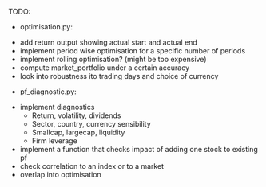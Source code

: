 TODO:

* optimisation.py: 
- add return output showing actual start and actual end
- implement period wise optimisation for a specific number of periods
- implement rolling optimisation? (might be too expensive)
- compute market_portfolio under a certain accuracy
- look into robustness ito trading days and choice of currency

* pf_diagnostic.py:
- implement diagnostics
    - Return, volatility, dividends
    - Sector, country, currency sensibility
    - Smallcap, largecap, liquidity
    - Firm leverage
- implement a function that checks impact of adding one stock to existing pf
- check correlation to an index or to a market
- overlap into optimisation
